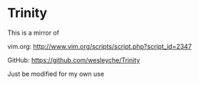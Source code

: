 # Trinity
This is a mirror of 

vim.org: http://www.vim.org/scripts/script.php?script_id=2347

GitHub: https://github.com/wesleyche/Trinity

Just be modified for my own use

